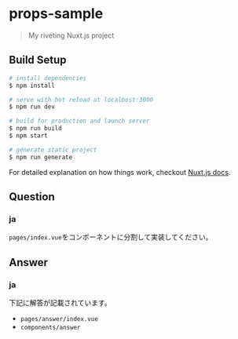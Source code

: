 # props-sample

> My riveting Nuxt.js project

## Build Setup

``` bash
# install dependencies
$ npm install

# serve with hot reload at localhost:3000
$ npm run dev

# build for production and launch server
$ npm run build
$ npm start

# generate static project
$ npm run generate
```

For detailed explanation on how things work, checkout [Nuxt.js docs](https://nuxtjs.org).

## Question
### ja
`pages/index.vue`をコンポーネントに分割して実装してください。

## Answer
### ja
下記に解答が記載されています。
- `pages/answer/index.vue`
- `components/answer`
